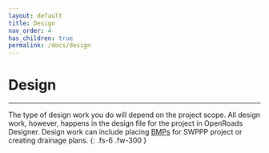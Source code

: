 ```yaml
---
layout: default
title: Design
nav_order: 4
has_children: true
permalink: /docs/design
---
```


# Design
***
The type of design work you do will depend on the project scope. All design work, however, happens in the design file for the project in OpenRoads Designer. Design work can include placing [BMPs] for SWPPP project or creating drainage plans. 
{: .fs-6 .fw-300 }

[BMPs]: /knowledge-base/docs/glossary#bmp

